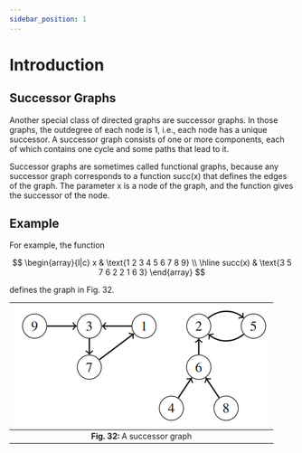 ```yaml
---
sidebar_position: 1
---
```


# Introduction

## Successor Graphs

Another special class of directed graphs are successor graphs. In those graphs, the outdegree of each node is 1, i.e., each node has a unique successor. A successor graph consists of one or more components, each of which contains one cycle and some paths that lead to it.

Successor graphs are sometimes called functional graphs, because any successor graph corresponds to a function succ(x) that defines the edges of the graph. The parameter x is a node of the graph, and the function gives the successor of the node. 

## Example

For example, the function

$$
\begin{array}{l|c} 
x & \text{1 2 3 4 5 6 7 8 9} \\ 
\hline
succ(x) & \text{3 5 7 6 2 2 1 6 3}
\end{array} 
$$

defines the graph in Fig. 32.

|![A successor graph](/img/tutorial/graph_algorithms/32.png)|
|:--:|
| **Fig. 32:** A successor graph |
